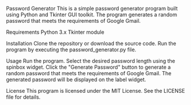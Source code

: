 Password Generator
This is a simple password generator program built using Python and Tkinter GUI toolkit. The program generates a random password that meets the requirements of Google Gmail.

Requirements
Python 3.x
Tkinter module

Installation
Clone the repository or download the source code.
Run the program by executing the password_generator.py file.

Usage
Run the program.
Select the desired password length using the spinbox widget.
Click the "Generate Password" button to generate a random password that meets the requirements of Google Gmail.
The generated password will be displayed on the label widget.

License
This program is licensed under the MIT License. See the LICENSE file for details.
